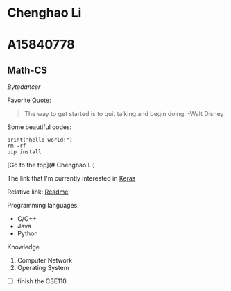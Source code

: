 # Chenghao Li
# A15840778
## Math-CS

*Bytedancer*

Favorite Quote:
> The way to get started is to quit talking and begin doing. -Walt Disney

Some beautiful codes:
```
print("hello world!")
rm -rf
pip install

```

[Go to the top](# Chenghao Li)

The link that I'm currently interested in [Keras](https://keras.io)

Relative link: [Readme](README.md)

Programming languages:
- C/C++
- Java
- Python

Knowledge
1. Computer Network
2. Operating System

- [ ] finish the CSE110
